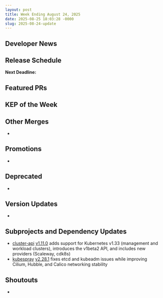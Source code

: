 ```yaml
---
layout: post
title: Week Ending August 24, 2025
date: 2025-08-25 18:03:28 -0000
slug: 2025-08-24-update
---
```


## Developer News


## Release Schedule

**Next Deadline:**


## Featured PRs


## KEP of the Week


## Other Merges

*

## Promotions

*

## Deprecated

*

## Version Updates

*

## Subprojects and Dependency Updates

* [cluster-api](https://github.com/kubernetes-sigs/cluster-api) [v1.11.0](https://github.com/kubernetes-sigs/cluster-api/releases/tag/v1.11.0) adds support for Kubernetes v1.33 (management and workload clusters), introduces the v1beta2 API, and includes new providers (Scaleway, cdk8s)
* [kubespray](https://github.com/kubernetes-sigs/kubespray) [v2.28.1](https://github.com/kubernetes-sigs/kubespray/releases/tag/v2.28.1) fixes etcd and kubeadm issues while improving Cilium, Hubble, and Calico networking stability

## Shoutouts

* 
